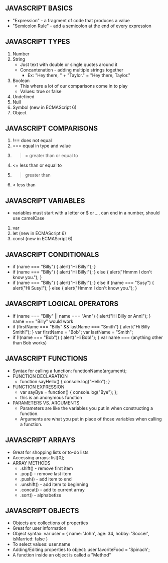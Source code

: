 JAVASCRIPT BASICS
-------------------
* "Expression" - a fragment of code that produces a value
* "Semicolon Rule" - add a semicolon at the end of every expression

JAVASCRIPT TYPES
------------------
1. Number
2. String
    * Just text with double or single quotes around it
    * Concantenation - adding multiple strings together
        * Ex: "Hey there, " + "Taylor." = "Hey there, Taylor."
3. Boolean
    * This where a lot of our comparisons come in to play
    * Values: true or false
4. Undefined
5. Null
6. Symbol (new in ECMAScript 6)
7. Object

JAVASCRIPT COMPARISONS
------------------------
1. !==  does not equal
2. ===  equal in type and value
3. >=   greater than or equal to
4. <=   less than or equal to
5. >    greater than
6. <    less than

JAVASCRIPT VARIABLES
----------------------
* variables must start with a letter or $ or _ , can end in a number, should use camelCase

1. var
2. let (new in ECMAScript 6)
3. const (new in ECMAScript 6)

JAVASCRIPT CONDITIONALS
-------------------------
* if (name === "Billy") {
    alert("Hi Billy!");
}
* if (name === "Billy") {
    alert("Hi Billy!");
} else {
    alert("Hmmm I don't know you.");
}
* if (name === "Billy") {
    alert("Hi Billy!");
} else if (name === "Susy") {
    alert("Hi Susy!");
} else {
    alert("Hmmm I don't know you.");
}

JAVASCRIPT LOGICAL OPERATORS
------------------------------
* if (name === "Billy" || name === "Ann") {
    alert("Hi Billy or Ann!");
}
    name === "Billy" would work
* if (firstName === "Billy" && lastName === "Smith") {
    alert("Hi Billy Smith!");
}
    var firstName = "Bob";
    var lastName  = "Smith";
* if (!(name === "Bob")) {
    alert("Hi Bob!");
}
    var name === (anything other than Bob works)

JAVASCRIPT FUNCTIONS
----------------------
* Syntax for calling a function: functionName(argument);
* FUNCTION DECLARATION
    * function sayHello() {
        console.log("Hello");
    }
* FUNCTION EXPRESSION
    * var sayBye = function() {
        console.log("Bye");
    };
    * this is an anonymous function
* PARAMETERS VS. ARGUMENTS
    * Parameters are like the variables you put in when constructing a function.
    * Arguments are what you put in place of those variables when calling a function.

JAVASCRIPT ARRAYS
-------------------
* Great for shopping lists or to-do lists
* Accessing arrays: list[0];
* ARRAY METHODS
    * .shift() - remove first item
    * .pop() - remove last item
    * .push() - add item to end
    * .unshift() - add item to beginning
    * .concat() - add to current array
    * .sort() - alphabetize

JAVASCRIPT OBJECTS
--------------------
* Objects are collections of properties
* Great for user information
* Object syntax: 
    var user = {
        name: 'John',
        age: 34,
        hobby: 'Soccer',
        isMarried: false
    }
* To select values: user.name
* Adding/Editing properties to object: user.favoriteFood = 'Spinach';
* A function inside an object is called a "Method"